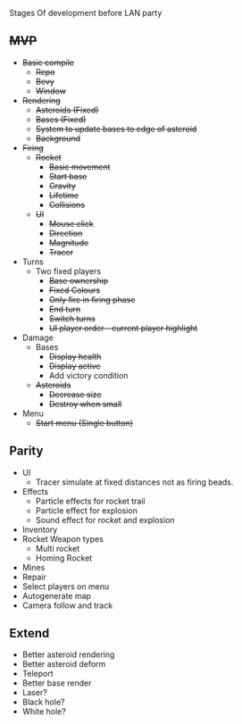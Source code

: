 Stages Of development before LAN party

## ~~MVP~~
+ ~~Basic compile~~
  + ~~Repo~~
  + ~~Bevy~~
  + ~~Window~~
+ ~~Rendering~~
  + ~~Asteroids (Fixed)~~
  + ~~Bases (Fixed)~~
  + ~~System to update bases to edge of asteroid~~
  + ~~Background~~
+ ~~Firing~~
  + ~~Rocket~~
    + ~~Basic movement~~
    + ~~Start base~~
    + ~~Gravity~~
    + ~~Lifetime~~
    + ~~Collisions~~
  + ~~UI~~ 
    + ~~Mouse click~~
    + ~~Direction~~
    + ~~Magnitude~~
    + ~~Tracer~~
+ Turns
  + Two fixed players
    + ~~Base ownership~~
    + ~~Fixed Colours~~
    + ~~Only fire in firing phase~~
    + ~~End turn~~
    + ~~Switch turns~~
    + ~~UI player order - current player highlight~~
+ Damage
  + Bases
    + ~~Display health~~
    + ~~Display active~~
    + Add victory condition
  + ~~Asteroids~~
    + ~~Decrease size~~
    + ~~Destroy when small~~
+ Menu
  + ~~Start menu (Single button)~~

## Parity
+ UI
  + Tracer simulate at fixed distances not as firing beads.
+ Effects
  + Particle effects for rocket trail
  + Particle effect for explosion
  + Sound effect for rocket and explosion
+ Inventory
+ Rocket Weapon types
  + Multi rocket
  + Homing Rocket
+ Mines
+ Repair
+ Select players on menu
+ Autogenerate map
+ Camera follow and track

## Extend
+ Better asteroid rendering
+ Better asteroid deform
+ Teleport
+ Better base render
+ Laser?
+ Black hole?
+ White hole?
